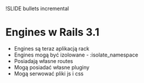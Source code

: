 !SLIDE bullets incremental
# Engines w Rails 3.1

* Engines są teraz aplikacją rack
* Engines mogą być izolowane - :isolate_namespace
* Posiadają własne routes
* Mogą posiadać własne pluginy
* Mogą serwować pliki js i css
